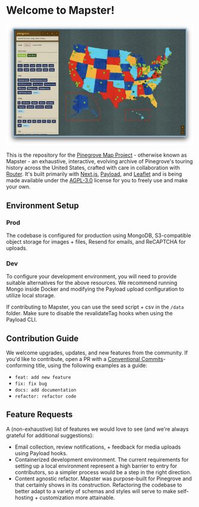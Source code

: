 # Welcome to Mapster!

![Mapster screenshot](SCREENSHOT.png)

This is the repository for the [Pinegrove Map Project](https://mapster.pinegroveband.com) - otherwise known as Mapster - an exhaustive, interactive, evolving archive of Pinegrove's touring history across the United States, crafted with care in collaboration with [Router](https://router.is/). It's built primarily with [Next.js](https://github.com/vercel/next.js), [Payload](https://github.com/payloadcms/payload), and [Leaflet](https://github.com/Leaflet/Leaflet) and is being made available under the [AGPL-3.0](https://www.gnu.org/licenses/agpl-3.0.en.html) license for you to freely use and make your own.

## Environment Setup
### Prod

The codebase is configured for production using MongoDB, S3-compatible object storage for images + files, Resend for emails, and ReCAPTCHA for uploads. 

### Dev

To configure your development environment, you will need to provide suitable alternatives for the above resources. We recommend running Mongo inside Docker and modifying the Payload upload configuration to utilize local storage.

If contributing to Mapster, you can use the seed script + csv in the `/data` folder. Make sure to disable the revalidateTag hooks when using the Payload CLI.

## Contribution Guide

We welcome upgrades, updates, and new features from the community. If you'd like to contribute, open a PR with a [Conventional Commits](https://www.conventionalcommits.org/en/v1.0.0/)-conforming title, using the following examples as a guide:

- `feat: add new feature`
- `fix: fix bug`
- `docs: add documentation`
- `refactor: refactor code`

## Feature Requests 

A (non-exhaustive) list of features we would love to see (and we're always grateful for additional suggestions):

- Email collection, review notifications, + feedback for media uploads using Payload hooks.
- Containerized development environment. The current requirements for setting up a local environment represent a high barrier to entry for contributors, so a simpler process would be a step in the right direction. 
- Content agnostic refactor. Mapster was purpose-built for Pinegrove and that certainly shows in its construction. Refactoring the codebase to better adapt to a variety of schemas and styles will serve to make self-hosting + customization more attainable.
